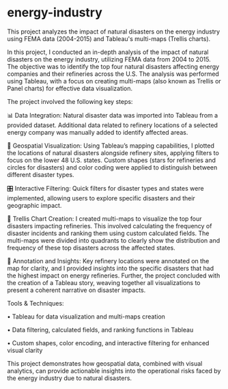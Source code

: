 # energy-industry

This project analyzes the impact of natural disasters on the energy industry using FEMA data (2004-2015) and Tableau's multi-maps (Trellis charts).

In this project, I conducted an in-depth analysis of the impact of natural disasters on the energy industry, utilizing FEMA data from 2004 to 2015. The objective was to identify the top four natural disasters affecting energy companies and their refineries across the U.S. The analysis was performed using Tableau, with a focus on creating multi-maps (also known as Trellis or Panel charts) for effective data visualization.

The project involved the following key steps:

📊 Data Integration: Natural disaster data was imported into Tableau from a provided dataset. Additional data related to refinery locations of a selected energy company was manually added to identify affected areas.

📍 Geospatial Visualization: Using Tableau’s mapping capabilities, I plotted the locations of natural disasters alongside refinery sites, applying filters to focus on the lower 48 U.S. states. Custom shapes (stars for refineries and circles for disasters) and color coding were applied to distinguish between different disaster types.

🎛️ Interactive Filtering: Quick filters for disaster types and states were implemented, allowing users to explore specific disasters and their geographic impact.

🧮 Trellis Chart Creation: I created multi-maps to visualize the top four disasters impacting refineries. This involved calculating the frequency of disaster incidents and ranking them using custom calculated fields. The multi-maps were divided into quadrants to clearly show the distribution and frequency of these top disasters across the affected states.

📝 Annotation and Insights: Key refinery locations were annotated on the map for clarity, and I provided insights into the specific disasters that had the highest impact on energy refineries. Further, the project concluded with the creation of a Tableau story, weaving together all visualizations to present a coherent narrative on disaster impacts.

Tools & Techniques:

• Tableau for data visualization and multi-maps creation

• Data filtering, calculated fields, and ranking functions in Tableau

• Custom shapes, color encoding, and interactive filtering for enhanced visual clarity

This project demonstrates how geospatial data, combined with visual analytics, can provide actionable insights into the operational risks faced by the energy industry due to natural disasters.
